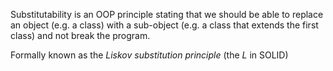 
Substitutability is an OOP principle stating that we should be able to replace an object (e.g. a class) with a sub-object (e.g. a class that extends the first class) and not break the program.

Formally known as the *Liskov substitution principle* (the *L* in SOLID)